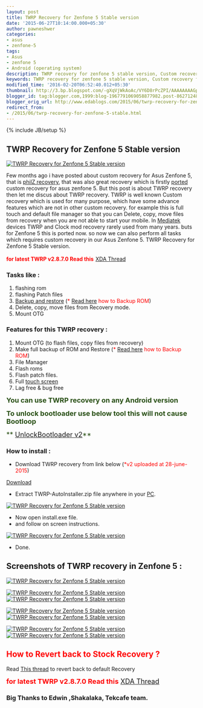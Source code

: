 ```yaml
---
layout: post
title: TWRP Recovery for Zenfone 5 Stable version
date: '2015-06-27T10:14:00.000+05:30'
author: pawneshwer
categories:
- asus
- zenfone-5
tags:
- Asus
- zenfone 5
- Android (operating system)
description: TWRP recovery for zenfone 5 stable version, Custom recovery for asus zenfone 5 bug free, no bugs, Backup and restore using custom recovery in asus zenfone 5
keywords: TWRP recovery for zenfone 5 stable version, Custom recovery for asus zenfone 5 bug free, no bugs, Backup and restore using custom recovery in asus zenfone 5
modified_time: '2016-02-20T06:52:40.012+05:30'
thumbnail: http://3.bp.blogspot.com/-gXqVjWkAoAc/VY6D8rPcZPI/AAAAAAAAGps/YcTGZJHjArE/s72-c/TWRP-Recovery-for-Zenfone-5%2BStable%2Bversion.png
blogger_id: tag:blogger.com,1999:blog-1967791069058877982.post-8627124827516685742
blogger_orig_url: http://www.edablogs.com/2015/06/twrp-recovery-for-zenfone-5-stable.html
redirect_from:
- /2015/06/twrp-recovery-for-zenfone-5-stable.html
---
```


{% include JB/setup %}

## TWRP Recovery for Zenfone 5 Stable version

[![TWRP Recovery for Zenfone 5 Stable version](http://3.bp.blogspot.com/-gXqVjWkAoAc/VY6D8rPcZPI/AAAAAAAAGps/YcTGZJHjArE/s1600/TWRP-Recovery-for-Zenfone-5%2BStable%2Bversion.png "TWRP Recovery for Zenfone 5 Stable version")](http://3.bp.blogspot.com/-gXqVjWkAoAc/VY6D8rPcZPI/AAAAAAAAGps/YcTGZJHjArE/s1600/TWRP-Recovery-for-Zenfone-5%2BStable%2Bversion.png)

Few months ago i have posted about custom recovery for Asus Zenfone 5, that is [philZ recovery](http://www.xdablogs.com/2015/02/latest-philz-recovery-for-asus-zenfone-5.html), that was also great recovery which is firstly [ported](http://en.wikipedia.org/wiki/Porting "Porting") custom recovery for asus zenfone 5\. But this post is about TWRP recovery then let me discus about TWRP recovery. TWRP is well known Custom recovery which is used for many purpose, which have some advance features which are not in other custom recovery. for example this is full touch and default file manager so that you can Delete, copy, move files from recovery when you are not able to start your mobile. In [Mediatek](http://en.wikipedia.org/wiki/MediaTek "MediaTek") devices TWRP and Clock mod recovery rarely used from many years. buts for Zenfone 5 this is ported now. so now we can also perform all tasks which requires custom recovery in our Asus Zenfone 5. TWRP Recovery for Zenfone 5 Stable version.  

**<span style="color: red;">for latest TWRP v2.8.7.0 Read this</span>**<span style="font-size: large; text-align: left;"> </span>[XDA Thread](http://forum.xda-developers.com/android/development/recovery-twrp-2-8-6-0-asus-zenfone-5-t3136263)

### Tasks like :

1.  flashing rom
2.  flashing Patch files
3.  [Backup and restore](http://en.wikipedia.org/wiki/Backup_and_Restore "Backup and Restore") (<span style="color: red;">*</span> [Read here](http://www.xdablogs.com/2015/06/how-to-make-full-backup-of-asus-zenfone.html) <span style="color: red;">how to Backup ROM</span>)
4.  Delete, copy, move files from Recovery mode.
5.  Mount OTG

### Features for this TWRP recovery :

1.  Mount OTG (to flash files, copy files from recovery)
2.  Make full backup of ROM and Restore (<span style="color: red;">*</span> [Read here](http://www.xdablogs.com/2015/06/how-to-make-full-backup-of-asus-zenfone.html) <span style="color: red;">how to Backup ROM</span>)
3.  File Manager
4.  Flash roms
5.  Flash patch files.
6.  Full [touch screen](http://en.wikipedia.org/wiki/Touchscreen "Touchscreen")
7.  Lag free & bug free

<span style="color: #274e13; font-size: large;">**You can use TWRP recovery on any Android version**</span>  

<span style="color: #274e13; font-size: large;">**To unlock bootloader use below tool this will not cause Bootloop**</span>  

<span style="color: #274e13; font-size: large;">** [UnlockBootloader v2](https://userscloud.com/zmuzqcv5egme)**</span>

### How to install :

*   Download TWRP recovery from link below (<span style="color: red;">*v2 uploaded at 28-june-2015</span>)

[Download](http://sh.st/vB2V6)

*   Extract TWRP-AutoInstaller.zip file anywhere in your [PC](http://en.wikipedia.org/wiki/Personal_computer "Personal computer").

[![TWRP Recovery for Zenfone 5 Stable version](http://3.bp.blogspot.com/-L9vOPtdK2Qo/VY4ozBYJ5RI/AAAAAAAAGpI/sb6WZ4AQQ8I/s320/TWRP-recovery-for-Asus-Zenfone-5_1.PNG "TWRP Recovery for Zenfone 5 Stable version")](http://3.bp.blogspot.com/-L9vOPtdK2Qo/VY4ozBYJ5RI/AAAAAAAAGpI/sb6WZ4AQQ8I/s1600/TWRP-recovery-for-Asus-Zenfone-5_1.PNG)

*   Now open install.exe file.
*   and follow on screen instructions.

[![TWRP Recovery for Zenfone 5 Stable version](http://2.bp.blogspot.com/-bQS9UAlIqFI/VY4ozVsfeMI/AAAAAAAAGpE/xCG0LCozAbc/s320/TWRP-recovery-for-Asus-Zenfone-5_2.png "TWRP Recovery for Zenfone 5 Stable version")](http://2.bp.blogspot.com/-bQS9UAlIqFI/VY4ozVsfeMI/AAAAAAAAGpE/xCG0LCozAbc/s1600/TWRP-recovery-for-Asus-Zenfone-5_2.png)

*   Done.

## Screenshots of TWRP recovery in Zenfone 5 :

[![TWRP Recovery for Zenfone 5 Stable version](http://1.bp.blogspot.com/-SecrIMDrckA/VY9i9t4BviI/AAAAAAAAGrE/wHdKpUtDnY8/s200/TWRP-Recovery-for-Zenfone-5-Stable-version-1.jpg "TWRP Recovery for Zenfone 5 Stable version")](http://1.bp.blogspot.com/-SecrIMDrckA/VY9i9t4BviI/AAAAAAAAGrE/wHdKpUtDnY8/s1600/TWRP-Recovery-for-Zenfone-5-Stable-version-1.jpg)

[![TWRP Recovery for Zenfone 5 Stable version](http://1.bp.blogspot.com/-VBnmg8Eq-a8/VY9i9o9ifAI/AAAAAAAAGrI/mwyA-OsLFbA/s200/TWRP-Recovery-for-Zenfone-5-Stable-version-2.jpg "TWRP Recovery for Zenfone 5 Stable version")](http://1.bp.blogspot.com/-VBnmg8Eq-a8/VY9i9o9ifAI/AAAAAAAAGrI/mwyA-OsLFbA/s1600/TWRP-Recovery-for-Zenfone-5-Stable-version-2.jpg)[![TWRP Recovery for Zenfone 5 Stable version](http://1.bp.blogspot.com/-NVhrfgqh-BU/VY9i9m1TT1I/AAAAAAAAGrM/1WioFLT014k/s200/TWRP-Recovery-for-Zenfone-5-Stable-version-3.jpg "TWRP Recovery for Zenfone 5 Stable version")](http://1.bp.blogspot.com/-NVhrfgqh-BU/VY9i9m1TT1I/AAAAAAAAGrM/1WioFLT014k/s1600/TWRP-Recovery-for-Zenfone-5-Stable-version-3.jpg)

[![TWRP Recovery for Zenfone 5 Stable version](http://4.bp.blogspot.com/-FG8O-_2IO4Y/VY9i__sr6vI/AAAAAAAAGrk/bfSXXyoDnpM/s200/TWRP-Recovery-for-Zenfone-5-Stable-version-4.jpg "TWRP Recovery for Zenfone 5 Stable version")](http://4.bp.blogspot.com/-FG8O-_2IO4Y/VY9i__sr6vI/AAAAAAAAGrk/bfSXXyoDnpM/s1600/TWRP-Recovery-for-Zenfone-5-Stable-version-4.jpg)[![TWRP Recovery for Zenfone 5 Stable version](http://1.bp.blogspot.com/-ufMZtdzbZPQ/VY9i__3hhEI/AAAAAAAAGrc/eN_Q6l2L0zk/s200/TWRP-Recovery-for-Zenfone-5-Stable-version-6.jpg "TWRP Recovery for Zenfone 5 Stable version")](http://1.bp.blogspot.com/-ufMZtdzbZPQ/VY9i__3hhEI/AAAAAAAAGrc/eN_Q6l2L0zk/s1600/TWRP-Recovery-for-Zenfone-5-Stable-version-6.jpg)

[![TWRP Recovery for Zenfone 5 Stable version](http://1.bp.blogspot.com/-iDrLPcfBazo/VY9jBbAVd1I/AAAAAAAAGrw/Yldp34buzqU/s200/TWRP-Recovery-for-Zenfone-5-Stable-version-7.jpg "TWRP Recovery for Zenfone 5 Stable version")](http://1.bp.blogspot.com/-iDrLPcfBazo/VY9jBbAVd1I/AAAAAAAAGrw/Yldp34buzqU/s1600/TWRP-Recovery-for-Zenfone-5-Stable-version-7.jpg)[![TWRP Recovery for Zenfone 5 Stable version](http://3.bp.blogspot.com/-DXV-nroH3bE/VY9jBzaKexI/AAAAAAAAGr4/9mqAdiZuizI/s200/TWRP-Recovery-for-Zenfone-5-Stable-version-8.jpg "TWRP Recovery for Zenfone 5 Stable version")](http://3.bp.blogspot.com/-DXV-nroH3bE/VY9jBzaKexI/AAAAAAAAGr4/9mqAdiZuizI/s1600/TWRP-Recovery-for-Zenfone-5-Stable-version-8.jpg)

## <span style="color: red;">How to Revert back to Stock Recovery ?</span>

Read<span style="color: red;"> </span>[This thread](http://www.xdablogs.com/2015/07/Lock-unlock-bootloader-in-asus-zenfone.html) to revert back to default Recovery  

<span style="font-size: large;">**<span style="color: red;">for latest TWRP v2.8.7.0 Read this</span>** [XDA Thread](http://forum.xda-developers.com/android/development/recovery-twrp-2-8-6-0-asus-zenfone-5-t3136263)</span>

### Big Thanks to Edwin ,Shakalaka, Tekcafe team.
